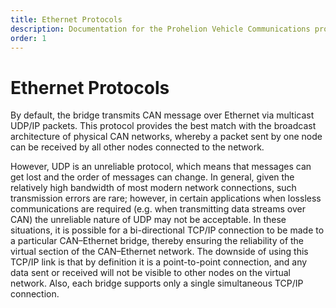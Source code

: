 ```yaml
---
title: Ethernet Protocols
description: Documentation for the Prohelion Vehicle Communications protocol
order: 1
---
```


# Ethernet Protocols 

By default, the bridge transmits CAN message over Ethernet via multicast UDP/IP packets. This protocol provides the best match with the broadcast architecture of physical CAN networks, whereby a packet sent by one node can be received by all other nodes connected to the network.  

However, UDP is an unreliable protocol, which means that messages can get lost and the order of messages can change.  In general, given the relatively high bandwidth of most modern network connections, such transmission errors are rare; however, in certain applications when lossless communications are required (e.g. when transmitting data streams over CAN) the unreliable nature of UDP may not be acceptable.  In these situations, it is possible for a bi-directional TCP/IP connection to be made to a particular CAN–Ethernet bridge, thereby ensuring the reliability of the virtual section of the CAN–Ethernet network.  The downside of using this TCP/IP link is that by definition it is a point-to-point connection, and any data sent or received will not be visible to other nodes on the virtual network.  Also, each bridge supports only a single simultaneous TCP/IP connection.

